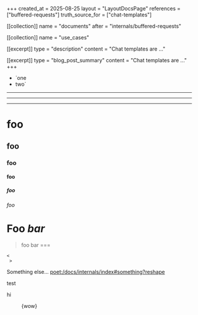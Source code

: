 +++
created_at = 2025-08-25
layout = "LayoutDocsPage"
references = ["buffered-requests"]
truth_source_for = ["chat-templates"]

[[collection]]
name = "documents"
after = "internals/buffered-requests"

[[collection]]
name = "use_cases"

[[excerpt]]
type = "description"
content = "Chat templates are ..."

[[excerpt]]
type = "blog_post_summary"
content = "Chat templates are ..."
+++

- `one
- two`

***
---
___

# foo
## foo
### foo
#### foo
##### foo
###### foo

Foo *bar*
=========

> foo
bar
===

```
<
 >
```

Something else... <poet:/docs/internals/index#something?reshape>

<p>test</p>

<Note type="info">
  hi
</Note>

<Figure alt="something" path="http://example.jpg" />

{wow}
